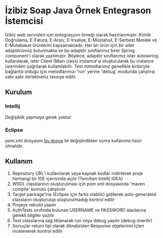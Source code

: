 # İzibiz Soap Java Örnek Entegrason İstemcisi

İzibiz web servisleri için entegrasyon örneği olarak hazırlanmıştır. Kimlik Doğrulama, E-Fatura, E-Arşiv, E-İrsaliye, E-Müstahsil, E-Serbest Meslek ve E-Mutabakat ürünlerini kapsamaktadır. Her bir ürün için bir adet adaptörümüz bulunmakta ve bu adaptör sınıflarımız birer Spring component'i olarak yazılmıştır. Böylece, adaptör sınıflarımız ister autowiring kullanılarak, ister Client (Main class) instance'si oluşturularak bu instance üzerinden çağrılarak kullanılabilir. Test metodlarımız genellikle birbiriyle bağlantılı olduğu için metodlarımızı 'run' yerine 'debug' modunda çalıştırıp satır satır ilerletmeniz tavsiye edilir.



## Kurulum

### Intellij
Değişiklik yapmaya gerek yoktur

### Eclipse
pom.xml dosyasını [bu dosya](https://github.com/izibiz/izibiz-java-soap-client/files/8542638/pom.zip) ile değiştirdikten sonra kullanıma hazır olmalıdır.



## Kullanım

  1. Repository URL'i kullanılarak veya kaynak kodlar indirilerek proje herhangi bir IDE içerisinde açılır (Tercihen Intellij IDEA)
  2. WSDL classlarının oluşturulması için pom.xml dosyasında 'maven compile' komutu çalıştırılır
  3. Target package'ine (Eclipse için farklı olabilir) gidilerek auto-generated classların oluşturulup oluşturulmadığı kontrol edilir
  4. Projeye rebuild yapılır 
  5. AuthTests sınıfında bulunan USERNAME ve PASSWORD alanlarına gerekli bilgiler yazılır
  6. Test classlarına sağ tıklanarak run veya debug yapılır (debug önerilir)
  7. Sonuçlar return tipi olarak döndürülen Response objelerinin içleri incelenerek kontrol edilir


